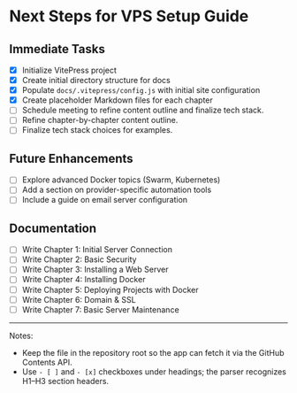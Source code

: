 # Next Steps for VPS Setup Guide

## Immediate Tasks
- [x] Initialize VitePress project
- [x] Create initial directory structure for docs
- [x] Populate `docs/.vitepress/config.js` with initial site configuration
- [x] Create placeholder Markdown files for each chapter
- [ ] Schedule meeting to refine content outline and finalize tech stack.
- [ ] Refine chapter-by-chapter content outline.
- [ ] Finalize tech stack choices for examples.

## Future Enhancements
- [ ] Explore advanced Docker topics (Swarm, Kubernetes)
- [ ] Add a section on provider-specific automation tools
- [ ] Include a guide on email server configuration

## Documentation
- [ ] Write Chapter 1: Initial Server Connection
- [ ] Write Chapter 2: Basic Security
- [ ] Write Chapter 3: Installing a Web Server
- [ ] Write Chapter 4: Installing Docker
- [ ] Write Chapter 5: Deploying Projects with Docker
- [ ] Write Chapter 6: Domain & SSL
- [ ] Write Chapter 7: Basic Server Maintenance

---

Notes:
- Keep the file in the repository root so the app can fetch it via the GitHub Contents API.
- Use `- [ ]` and `- [x]` checkboxes under headings; the parser recognizes H1–H3 section headers.
